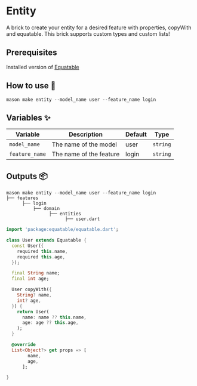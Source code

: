 # Entity

A brick to create your entity for a desired feature with properties, copyWith and equatable.
This brick supports custom types and custom lists!

## Prerequisites

Installed version of [Equatable](https://pub.dev/packages/equatable)

## How to use 🚀

```
mason make entity --model_name user --feature_name login
```

## Variables ✨

| Variable         | Description                      | Default | Type      |
| ---------------- | -------------------------------- | ------- | --------- |
| `model_name`     | The name of the model            | user    | `string`  |
| `feature_name`   | The name of the feature          | login   | `string`  |

## Outputs 📦

```
mason make entity --model_name user --feature_name login
├── features
      ├── login
          ├── domain
                ├── entities
                      ├── user.dart
```

```dart
import 'package:equatable/equatable.dart';

class User extends Equatable {
  const User({
    required this.name,
    required this.age,
  });

  final String name;
  final int age;

  User copyWith({
    String? name,
    int? age,
  }) {
    return User(
      name: name ?? this.name,
      age: age ?? this.age,
    );
  }

  @override
  List<Object?> get props => [
        name,
        age,
      ];

}

```
